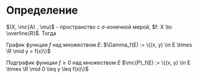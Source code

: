 # Определение
$(X, \mc{A} , \mu)$ -  пространство с $\sigma$-конечной мерой, $f: X \to \overline{R}$. Тогда 

График функции $f$ над множеством $E$:
$\Gamma_f(E) := \{(x, y) \in E \times \R \mid y = f(x)\}$  

Подграфик функции $f \geq 0$ над множеством $E$
$\mc{P}_f(E) := \{(x, y) \in E \times \R \mid 0 \leq y \leq f(x)\}$ 
